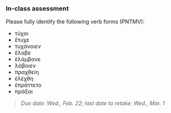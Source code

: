 

### In-class assessment

Please fully identify the following verb forms (PNTMV):

- τύχοι
- ἔτυχε
- τυχάνοιεν
- ἔλαβε
- ἐλάμβανε
- λάβοιεν
- πραχθείη
- ἐλέχθη
- ἐπράττετο
- πράξαι





> *Due date:  Wed., Feb. 22; last date to retake: Wed., Mar. 1*
